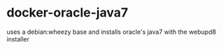 docker-oracle-java7
===================

uses a debian:wheezy base and installs oracle's java7 with the webupd8 installer
